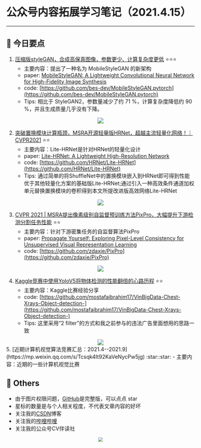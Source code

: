 # 公众号内容拓展学习笔记（2021.4.15）

------



## :paperclip:  今日要点

1. [压缩版styleGAN，合成高保真图像，参数更少、计算复杂度更低](https://mp.weixin.qq.com/s/W3T72paS1mlQdt2ZIqdejw)         :star::star::star:
   - 主要内容：提出了一种名为 MobileStyleGAN 的新架构
   - paper: [MobileStyleGAN: A Lightweight Convolutional Neural Network for High-Fidelity Image Synthesis](https://arxiv.org/pdf/2104.04767.pdf)
   - code: [https://github.com/bes-dev/MobileStyleGAN.pytorch](https://github.com/bes-dev/MobileStyleGAN.pytorch)
   - Tips: 相比于 StyleGAN2，参数量减少了约 71 %，计算复杂度降低约 90 %，并且生成质量几乎没有下降。
   

<div align=center><img src="https://mmbiz.qpic.cn/mmbiz_gif/KmXPKA19gWibOjTBJ6gIBRJVP58iau9icwiagicjvHXztPuicFO0DyaOJWScEDeeweEh1qhxbIK87DWfKcX8WBicErWlA/640?wx_fmt=gif&tp=webp&wxfrom=5&wx_lazy=1" style='zoom:100%'>
</div>

2. [突破置换模块计算瓶颈，MSRA开源轻量版HRNet，超越主流轻量化网络！｜CVPR2021](https://mp.weixin.qq.com/s/q188jdQq5UJSgX7EHQtZwQ)       :star::star:
   - 主要内容：Lite-HRNet是针对HRNet的轻量化设计
   - paper: [Lite-HRNet: A Lightweight High-Resolution Network](https://arxiv.org/abs/2104.06403)
   - code: [https://github.com/HRNet/Lite-HRNet](https://github.com/HRNet/Lite-HRNet)
   - Tips: 通过简单的将ShuffleNet中的置换模块嵌入到HRNet即可得到性能优于其他轻量化方案的基础版Lite-HRNet;通过引入一种高效条件通道加权单元替换置换模块的卷积得到本文所提改进版高效网络Lite-HRNet

<div align=center><img src="https://mmbiz.qpic.cn/sz_mmbiz_jpg/gYUsOT36vfrD0Y0ROfQrccvKPY9Z3k7kiamQIiaHuEtX99j9dS3z9qMFHxFsxIsZrStSF95ZmTedqnUTy9whBLMQ/640?wx_fmt=jpeg&tp=webp&wxfrom=5&wx_lazy=1&wx_co=1" style='zoom:100%'>
</div>

3. [CVPR 2021 | MSRA提出像素级别自监督预训练方法PixPro，大幅提升下游检测分割任务性能](https://mp.weixin.qq.com/s/Gbb1l7qNQSzVaGkf-8faeQ)       :star::star:
   - 主要内容：针对下游密集任务的自监督算法PixPro
   - paper: [Propagate Yourself: Exploring Pixel-Level Consistency for Unsupervised Visual Representation Learning](https://arxiv.org/abs/2011.10043)
   - code: [https://github.com/zdaxie/PixPro](https://github.com/zdaxie/PixPro)

<div align=center><img src="https://mmbiz.qpic.cn/mmbiz_png/yNnalkXE7oUu3hnwv7QWic8OHLtycxQt20sP6hYBBuMHIoklFict9MunLdR5OrkkfzRJwhibLMiajA119IKxAmJ8jQ/640?wx_fmt=png&tp=webp&wxfrom=5&wx_lazy=1&wx_co=1" style='zoom:100%'>
</div>

4. [Kaggle竞赛中使用YoloV5将物体检测的性能翻倍的心路历程](https://mp.weixin.qq.com/s/ynTrY88wKj6YQ85igdSH4w)       :star::star:
   - 主要内容：Kaggle比赛经验分享
   - code: [https://github.com/mostafaibrahim17/VinBigData-Chest-Xrays-Object-detection-](https://github.com/mostafaibrahim17/VinBigData-Chest-Xrays-Object-detection-)
   - Tips: 这里采用“2 filter”的方式和我之前参与的违法广告里面想用的思路一致

<div align=center><img src="https://mmbiz.qpic.cn/mmbiz_png/KYSDTmOVZvqYWyIxpqbDHXySdngD3fxjX4Gcf5ek2nam5SVBhsaS7PUqnwt0xRxS25fq4ESXq6ccT8vmic6ZuWg/640?wx_fmt=png&tp=webp&wxfrom=5&wx_lazy=1&wx_co=1" style='zoom:100%'>
</div>
5. [近期计算机视觉算法竞赛汇总：2021.4--2021.9](https://mp.weixin.qq.com/s/Tcsqk4It92KaVeNycPw5jg)       :star::star:
   - 主要内容：近期的一些计算机视觉比赛


## :paperclip:  Others

- 由于图片权限问题，[GitHub](https://github.com/xiaoxuebajie/dairly_learning)是完整版，可以点点 star
- 星标的数量是与个人相关程度，不代表文章内容的好坏
- 关注我的[CSDN](https://mp.csdn.net/console/article)博客
- 关注我的[哔哩哔哩](https://space.bilibili.com/424394389?spm_id_from=333.788.b_765f7570696e666f.1)
- 关注我的公众号CV伴读社

<div align=center><img src="https://img-blog.csdnimg.cn/202005031406335.jpg" style='zoom:80%'>
</div>